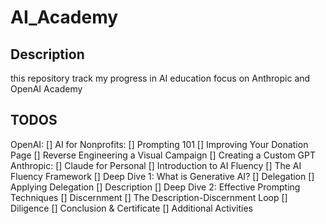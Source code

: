 # AI_Academy

## Description
this repository track my progress in AI education focus on Anthropic and OpenAI Academy

## TODOS
OpenAI:
[] AI for Nonprofits: 
  [] Prompting 101
  [] Improving Your Donation Page
  [] Reverse Engineering a Visual Campaign
  [] Creating a Custom GPT
Anthropic:
[] Claude for Personal
  [] Introduction to AI Fluency
  [] The AI Fluency Framework
  [] Deep Dive 1: What is Generative AI?
  [] Delegation
  [] Applying Delegation
  [] Description
  [] Deep Dive 2: Effective Prompting Techniques
  [] Discernment
  [] The Description-Discernment Loop
  [] Diligence
  [] Conclusion & Certificate
  [] Additional Activities
